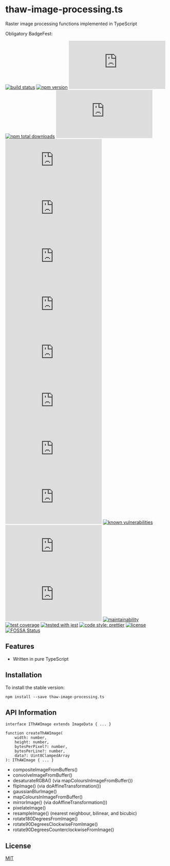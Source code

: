 # thaw-image-processing.ts
Raster image processing functions implemented in TypeScript

Obligatory BadgeFest:

[![build status][build-status-badge-image]][build-status-url]
[![npm version][npm-version-badge-image]][npm-version-url]
[![latest tag][latest-tag-badge-image]][latest-tag-url]
[![npm total downloads][npm-total-downloads-badge-image]][npm-total-downloads-url]
[![watchers][watchers-badge-image]][watchers-url]
[![stars][stars-badge-image]][stars-url]
[![forks][forks-badge-image]][forks-url]
[![repo dependents][repo-dependents-badge-image]][repo-dependents-url]
[![pkg dependents][pkg-dependents-badge-image]][pkg-dependents-url]
[![commits][commits-badge-image]][commits-url]
[![last commit][last-commit-badge-image]][last-commit-url]
[![types][types-badge-image]][types-url]
[![install size][install-size-badge-image]][install-size-url]
[![known vulnerabilities][known-vulnerabilities-badge-image]][known-vulnerabilities-url]
[![lines of code][lines-of-code-badge-image]][lines-of-code-url]
[![technical debt][technical-debt-badge-image]][technical-debt-url]
[![maintainability][maintainability-badge-image]][maintainability-url]
[![test coverage][test-coverage-badge-image]][test-coverage-url]
[![tested with jest][jest-badge-image]][jest-url]
[![code style: prettier][prettier-badge-image]][prettier-url]
[![license][license-badge-image]][license-url]
[![FOSSA Status][fossa-badge-image]][fossa-badge-url]

## Features

- Written in pure TypeScript

## Installation
To install the stable version:
```
npm install --save thaw-image-processing.ts
```

## API Information

```
interface IThAWImage extends ImageData { ... }

function createThAWImage(
	width: number,
	height: number,
	bytesPerPixel?: number,
	bytesPerLine?: number,
	data?: Uint8ClampedArray
): IThAWImage { ... }
```

- compositeImageFromBuffers()
- convolveImageFromBuffer()
- desaturateRGBA() (via mapColoursInImageFromBuffer())
- flipImage() (via doAffineTransformation())
- gaussianBlurImage()
- mapColoursInImageFromBuffer()
- mirrorImage() (via doAffineTransformation())
- pixelateImage()
- resampleImage() (nearest neighbour, bilinear, and bicubic)
- rotate180DegreesFromImage()
- rotate90DegreesClockwiseFromImage()
- rotate90DegreesCounterclockwiseFromImage()

## License
[MIT](https://choosealicense.com/licenses/mit/)

[build-status-badge-image]: https://secure.travis-ci.org/tom-weatherhead/thaw-image-processing.ts.svg
[build-status-url]: https://travis-ci.org/tom-weatherhead/thaw-image-processing.ts
[npm-version-badge-image]: https://img.shields.io/npm/v/thaw-image-processing.ts.svg
[npm-version-url]: https://www.npmjs.com/package/thaw-image-processing.ts
[latest-tag-badge-image]: https://badgen.net/github/tag/tom-weatherhead/thaw-image-processing.ts
[latest-tag-url]: https://github.com/tom-weatherhead/thaw-image-processing.ts/tags
[npm-total-downloads-badge-image]: https://img.shields.io/npm/dt/thaw-image-processing.ts.svg
[npm-total-downloads-url]: https://www.npmjs.com/package/thaw-image-processing.ts
[watchers-badge-image]: https://badgen.net/github/watchers/tom-weatherhead/thaw-image-processing.ts
[watchers-url]: https://github.com/tom-weatherhead/thaw-image-processing.ts/watchers
[stars-badge-image]: https://badgen.net/github/stars/tom-weatherhead/thaw-image-processing.ts
[stars-url]: https://github.com/tom-weatherhead/thaw-image-processing.ts/stargazers
[forks-badge-image]: https://badgen.net/github/forks/tom-weatherhead/thaw-image-processing.ts
[forks-url]: https://github.com/tom-weatherhead/thaw-image-processing.ts/network/members
[repo-dependents-badge-image]: https://badgen.net/github/dependents-repo/tom-weatherhead/thaw-image-processing.ts
[repo-dependents-url]: https://badgen.net/github/dependents-repo/tom-weatherhead/thaw-image-processing.ts
[pkg-dependents-badge-image]: https://badgen.net/github/dependents-pkg/tom-weatherhead/thaw-image-processing.ts
[pkg-dependents-url]: https://badgen.net/github/dependents-pkg/tom-weatherhead/thaw-image-processing.ts
[commits-badge-image]: https://badgen.net/github/commits/tom-weatherhead/thaw-image-processing.ts
[commits-url]: https://github.com/tom-weatherhead/thaw-image-processing.ts/commits/master
[last-commit-badge-image]: https://badgen.net/github/last-commit/tom-weatherhead/thaw-image-processing.ts
[last-commit-url]: https://badgen.net/github/last-commit/tom-weatherhead/thaw-image-processing.ts
[types-badge-image]: https://badgen.net/npm/types/thaw-image-processing.ts
[types-url]: https://badgen.net/npm/types/thaw-image-processing.ts
[install-size-badge-image]: https://badgen.net/packagephobia/install/thaw-image-processing.ts
[install-size-url]: https://badgen.net/packagephobia/install/thaw-image-processing.ts
[known-vulnerabilities-badge-image]: https://snyk.io/test/github/tom-weatherhead/thaw-image-processing.ts/badge.svg?targetFile=package.json&package-lock.json
[known-vulnerabilities-url]: https://snyk.io/test/github/tom-weatherhead/thaw-image-processing.ts?targetFile=package.json&package-lock.json
[lines-of-code-badge-image]: https://badgen.net/codeclimate/loc/tom-weatherhead/thaw-image-processing.ts
[lines-of-code-url]: https://badgen.net/codeclimate/loc/tom-weatherhead/thaw-image-processing.ts
[technical-debt-badge-image]: https://badgen.net/codeclimate/tech-debt/tom-weatherhead/thaw-image-processing.ts
[technical-debt-url]: https://badgen.net/codeclimate/tech-debt/tom-weatherhead/thaw-image-processing.ts
[maintainability-badge-image]: https://api.codeclimate.com/v1/badges/954852bbd1cf2ad3c055/maintainability
[maintainability-url]: https://codeclimate.com/github/tom-weatherhead/thaw-image-processing.ts/maintainability
[test-coverage-badge-image]: https://api.codeclimate.com/v1/badges/954852bbd1cf2ad3c055/test_coverage
[test-coverage-url]: https://codeclimate.com/github/tom-weatherhead/thaw-image-processing.ts/test_coverage
[jest-badge-image]: https://img.shields.io/badge/tested_with-jest-99424f.svg
[jest-url]: https://github.com/facebook/jest
[prettier-badge-image]: https://img.shields.io/badge/code_style-prettier-ff69b4.svg?style=flat-square
[prettier-url]: https://github.com/prettier/prettier
[license-badge-image]: https://img.shields.io/github/license/mashape/apistatus.svg
[license-url]: https://github.com/tom-weatherhead/thaw-image-processing.ts/blob/master/LICENSE
[fossa-badge-image]: https://app.fossa.io/api/projects/git%2Bhttps%3A%2F%2Fgithub.com%2Fmoment%2Fmoment.svg?type=shield
[fossa-badge-url]: https://app.fossa.io/projects/git%2Bhttps%3A%2F%2Fgithub.com%2Fmoment%2Fmoment?ref=badge_shield
